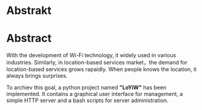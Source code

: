 # Abstrakt


# Abstract
With the development of Wi-Fi technology, it widely used in various industries. Similarly, in location-based services market，the
demand for location-based services grows rapaidly. When people knows the location, it always brings surprises. 

To archiev this goal, a python project named **"LoYiW"** has been implemented. It contains a graphical user interface for management, a simple HTTP server and a bash scripts for server administration.

